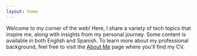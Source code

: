 ```yaml
---
layout: home
---
```

Welcome to my corner of the web! Here, I share a variety of tech topics that inspire me, along with insights from my personal journey. Some content is available in both English and Spanish. To learn more about my professional background, feel free to visit the [About Me](https://matiasgil.dev/about.html) page where you'll find my CV.
